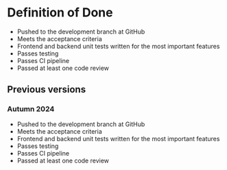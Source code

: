 # Definition of Done

- Pushed to the development branch at GitHub
- Meets the acceptance criteria
- Frontend and backend unit tests written for the most important features
- Passes testing
- Passes CI pipeline
- Passed at least one code review

## Previous versions
### Autumn 2024
- Pushed to the development branch at GitHub
- Meets the acceptance criteria
- Frontend and backend unit tests written for the most important features
- Passes testing
- Passes CI pipeline
- Passed at least one code review

